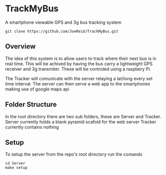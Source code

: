 TrackMyBus
==========

A smartphone viewable GPS and 3g bus tracking system

	git clone https://github.com/JoeReid/TrackMyBus.git


Overview
--------

The idea of this system is to allow users to track where their next bus is in real time.
This will be achived by having the bus carry a lightweight GPS receiver and 3g transmiter.
These will be controled using a raspbery Pi.

The Tracker will comunicate with the server relaying a lat/long every set time interval.
The server can then serve a web app to the smartphones making use of google maps api


Folder Structure
----------------
In the root directory there are two sub folders, these are Server and Tracker.
Server currently holds a blank pyramid scafold for the web server
Tracker currently contains nothing


Setup
-----

To setup the server from the repo's root directory run the comands
	
	cd Server
	make setup


